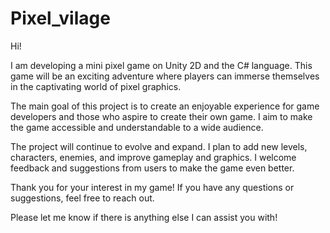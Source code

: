# Pixel_vilage

Hi! 

I am developing a mini pixel game on Unity 2D and the C# language. This game will be an exciting adventure where players can immerse themselves in the captivating world of pixel graphics.

The main goal of this project is to create an enjoyable experience for game developers and those who aspire to create their own game. I aim to make the game accessible and understandable to a wide audience.

The project will continue to evolve and expand. I plan to add new levels, characters, enemies, and improve gameplay and graphics. I welcome feedback and suggestions from users to make the game even better.

Thank you for your interest in my game! If you have any questions or suggestions, feel free to reach out.

Please let me know if there is anything else I can assist you with!
